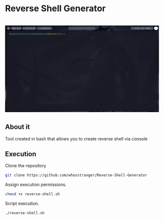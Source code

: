 # Reverse Shell Generator
<h1 align="center">
  <img src="https://github.com/whosstranger/AutomaticScanner/blob/master/Images/video.gif" />
</h1>
   
## About it

Tool created in bash that allows you to create reverse shell via console

## Execution

Clone the repository

```sh
git clone https://github.com/whosstranger/Reverse-Shell-Generator
```

Assign execution permissions.

```sh
chmod +x reverse-shell.sh
```

Script execution.

```sh
./reverse-shell.sh
```

